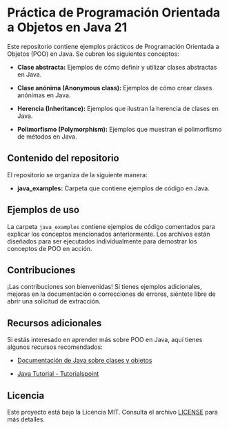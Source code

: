 # Práctica de Programación Orientada a Objetos en Java 21

Este repositorio contiene ejemplos prácticos de Programación Orientada a Objetos (POO) en Java. Se cubren los siguientes conceptos:

- **Clase abstracta:** Ejemplos de cómo definir y utilizar clases abstractas en Java.

- **Clase anónima (Anonymous class):** Ejemplos de cómo crear clases anónimas en Java.

- **Herencia (Inheritance):** Ejemplos que ilustran la herencia de clases en Java.

- **Polimorfismo (Polymorphism):** Ejemplos que muestran el polimorfismo de métodos en Java.

## Contenido del repositorio

El repositorio se organiza de la siguiente manera:

- **java_examples:** Carpeta que contiene ejemplos de código en Java.

## Ejemplos de uso

La carpeta `java_examples` contiene ejemplos de código comentados para explicar los conceptos mencionados anteriormente. Los archivos están diseñados para ser ejecutados individualmente para demostrar los conceptos de POO en acción.

## Contribuciones

¡Las contribuciones son bienvenidas! Si tienes ejemplos adicionales, mejoras en la documentación o correcciones de errores, siéntete libre de abrir una solicitud de extracción.

## Recursos adicionales

Si estás interesado en aprender más sobre POO en Java, aquí tienes algunos recursos recomendados:

- [Documentación de Java sobre clases y objetos](https://docs.oracle.com/javase/tutorial/java/concepts/index.html)

- [Java Tutorial - Tutorialspoint](https://www.tutorialspoint.com/java/index.htm)

## Licencia

Este proyecto está bajo la Licencia MIT. Consulta el archivo [LICENSE](LICENSE) para más detalles.
